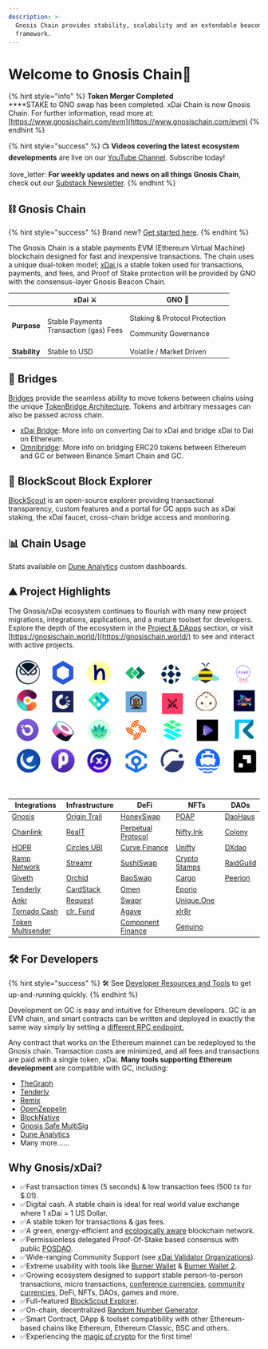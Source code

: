```yaml
---
description: >-
  Gnosis Chain provides stability, scalability and an extendable beacon chain
  framework.
---
```


# Welcome to Gnosis Chain🦉

{% hint style="info" %}
**Token Merger Completed**\
****STAKE to GNO swap has been completed. xDai Chain is now Gnosis Chain. For further information, read more at: [https://www.gnosischain.com/evm](https://www.gnosischain.com/evm)
{% endhint %}

{% hint style="success" %}
📺 **Videos covering the latest ecosystem developments** are live on our [YouTube Channel](https://www.youtube.com/channel/UC93IarcktP0-dZzpI\_vvO3g). Subscribe today!\
\
:love\_letter: **For weekly updates and news on all things Gnosis Chain**, check out our [Substack Newsletter](https://gnosischain.substack.com/).
{% endhint %}

## :chains: Gnosis Chain

{% hint style="success" %}
Brand new? [Get started here](for-users/getting-started-with-gc/).
{% endhint %}

The Gnosis Chain is a stable payments EVM (Ethereum Virtual Machine) blockchain designed for fast and inexpensive transactions. The chain uses a unique dual-token model; [xDai ](for-users/get-xdai-tokens/)is a stable token used for transactions, payments, and fees, and Proof of Stake protection will be provided by GNO with the consensus-layer Gnosis Beacon Chain. &#x20;

|               | xDai ⚔                                           | GNO 🦸                                                               |
| ------------- | ------------------------------------------------ | -------------------------------------------------------------------- |
| **Purpose**   | <p>Stable Payments<br>Transaction (gas) Fees</p> | <p>Staking &#x26; Protocol Protection</p><p>Community Governance</p> |
| **Stability** | Stable to USD                                    | Volatile / Market Driven                                             |

## 🌉 Bridges&#x20;

[Bridges](about-gc/faqs/bridges-xdai-bridge-and-omnibridge.md) provide the seamless ability to move tokens between chains using the unique [TokenBridge Architecture](https://docs.tokenbridge.net/). Tokens and arbitrary messages can also be passed across chain.&#x20;

* [xDai Bridge](for-users/bridges/converting-xdai-via-bridge/): More info on converting Dai to xDai and bridge xDai to Dai on Ethereum.
* [Omnibridge](for-users/bridges/omnibridge/): More info on bridging ERC20 tokens between Ethereum and GC or between Binance Smart Chain and GC.&#x20;

## 🔎 BlockScout Block Explorer&#x20;

[BlockScout](https://blockscout.com/xdai/mainnet) is an open-source explorer providing transactional transparency, custom features and a portal for GC apps such as xDai staking, the xDai faucet, cross-chain bridge access and monitoring.

## 📊 Chain Usage&#x20;

Stats available on [Dune Analytics](https://duneanalytics.com/maxaleks/xDai-Usage) custom dashboards.

## :mountain: Project Highlights

The Gnosis/xDai ecosystem continues to flourish with many new project migrations, integrations, applications, and a mature toolset for developers. Explore the depth of the ecosystem in the [Project & DApps](about-gc/project-spotlights/) section, or visit [https://gnosischain.world/](https://gnosischain.world/) to see and interact with active projects.

![](.gitbook/assets/xDai-projects.png)

| Integrations                                        | Infrastructure                                            | DeFi                                                                    | NFTs                                                  | DAOs                                              |
| --------------------------------------------------- | --------------------------------------------------------- | ----------------------------------------------------------------------- | ----------------------------------------------------- | ------------------------------------------------- |
| [Gnosis](about-gc/project-spotlights/gnosis/)       | [Origin Trail](https://origintrail.io/)                   | [HoneySwap](about-gc/project-spotlights/1hive/honeyswap.md)             | [POAP](https://www.poap.xyz/)                         | [DaoHaus](about-gc/project-spotlights/daohaus.md) |
| [Chainlink](about-gc/project-spotlights/chainlink/) | [RealT](https://realt.co/)                                | [Perpetual Protocol](about-gc/project-spotlights/perpetual-protocol.md) | [Nifty.Ink](about-gc/project-spotlights/nifty.ink.md) | [Colony](https://colony.io/)                      |
| [HOPR](https://hoprnet.org/)                        | [Circles UBI](about-gc/project-spotlights/circles-ubi.md) | [Curve Finance](https://xdai.curve.fi/)                                 | [Unifty](https://unifty.io)                           | [DXdao](https://dxdao.medium.com/)                |
| [Ramp Network](https://ramp.network/)               | [Streamr](https://streamr.network/)                       | [SushiSwap](https://sushi.com/)                                         | [Crypto Stamps](https://crypto.post.at/)              | [RaidGuild](https://raidguild.org/)               |
| [Giveth](https://giveth.io/)                        | [Orchid](https://www.orchid.com/)                         | [BaoSwap](https://www.bao.finance/)                                     | [Cargo](https://cargo.build)                          | [Peerion](https://peerion.io/pools/)              |
| [Tenderly](https://tenderly.co/)                    | [CardStack](https://cardstack.com/)                       | [Omen](https://xdai.omen.eth.link/#/liquidity)                          | [Eporio](https://epor.io/)                            |                                                   |
| [Ankr](https://www.ankr.com/)                       | [Request](https://request.network/en/)                    | [Swapr](https://swapr.eth.link/#/swap)                                  | [Unique.One](https://www.unique.one/)                 |                                                   |
| [Tornado Cash](https://tornado.cash/)               | [clr. Fund](about-gc/project-spotlights/clr-fund.md)      | [Agave](https://agave.finance/)                                         | [xlr8r](https://xlr8r.com/)                           |                                                   |
| [Token Multisender](https://multisender.app/)       |                                                           | [Component Finance](about-gc/project-spotlights/component-finance.md)   | [Genuino](https://www.genuino.world/world/sport)      |                                                   |

## 🛠 **For Developers**

{% hint style="success" %}
🛠 See [Developer Resources and Tools](for-developers/developer-resources/) to get up-and-running quickly.
{% endhint %}

Development on GC is easy and intuitive for Ethereum developers. GC is an EVM chain, and smart contracts can be written and deployed in exactly the same way simply by setting a [different RPC endpoint.](for-developers/developer-resources/#json-rpc-endpoints)

Any contract that works on the Ethereum mainnet can be redeployed to the Gnosis chain. Transaction costs are minimized, and all fees and transactions are paid with a single token, xDai. **Many tools supporting Ethereum development** are compatible with GC, including:

* [TheGraph](https://thegraph.com/)
* [Tenderly](https://tenderly.co/)
* [Remix](https://remix-project.org/)
* [OpenZeppelin](https://openzeppelin.com/)
* [BlockNative](https://www.blocknative.com/)
* [Gnosis Safe MultiSig](https://gnosis-safe.io/)
* [Dune Analytics](https://duneanalytics.com/home)
* Many more......

## **Why Gnosis/xDai?**

* ✅Fast transaction times (5 seconds) & low transaction fees (500 tx for $.01).
* ✅Digital cash. A stable chain is ideal for real world value exchange where 1 xDai = 1 US Dollar.
* ✅A stable token for transactions & gas fees.
* ✅A green, energy-efficient and [ecologically aware](about-gc/news-and-information/xdai-energy-efficiency/) blockchain network.
* ✅Permissionless delegated Proof-Of-Stake based consensus with public [POSDAO](for-validators/posdao-whitepaper.md).
* ✅Wide-ranging Community Support (see [xDai Validator Organizations](broken-reference)).
* ✅Extreme usability with tools like [Burner Wallet](for-users/wallets/burner-wallet/) & [Burner Wallet 2](for-users/wallets/burner-wallet-2.md).
* ✅Growing ecosystem designed to support stable person-to-person transactions, micro transactions, [conference currencies](about-gc/use-cases/cryptocurrency-for-events-and-conferences/), [community currencies](about-gc/use-cases/community-currencies.md), DeFi, NFTs, DAOs, games and more.
* ✅Full-featured  [BlockScout Explorer](https://blockscout.com/xdai/mainnet).
* ✅On-chain, decentralized [Random Number Generator](for-developers/on-chain-random-numbers/).
* ✅Smart Contract, DApp & toolset compatibility with other Ethereum-based chains like Ethereum, Ethereum Classic, BSC and others.
* ✅Experiencing the [magic of crypto](about-gc/news-and-information/media-articles/crypto-influencers-on-xdai.md#anthony-pompliano) for the first time!

